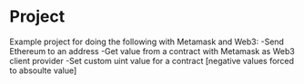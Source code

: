 # Project
Example project for doing the following with Metamask and Web3:
  -Send Ethereum to an address
  -Get value from a contract with Metamask as Web3 client provider
  -Set custom uint value for a contract [negative values forced to absoulte value]
